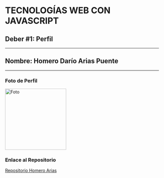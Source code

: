 # TECNOLOGÍAS WEB CON JAVASCRIPT

## Deber #1: Perfil
---
## Nombre: Homero Darío Arias Puente
---
### Foto de Perfil
<img src="https://avatars0.githubusercontent.com/u/8369728?v=3&s=466" alt="Foto" width="200"/>

### Enlace al Repositorio
[Repositorio Homero Arias](https://github.com/Dario95/Tec_Web_Js2016_B)
